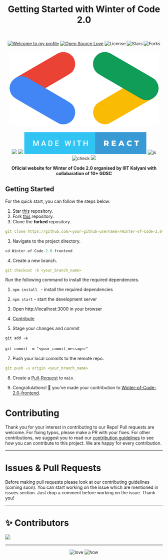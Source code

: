 <h1 align="center">Getting Started with Winter of Code 2.0 </h1> 
<br>

<div align="center">

[![Welcome to my profile](https://img.shields.io/badge/Hello,Programmer!-Welcome-blue.svg?style=flat&logo=github)](https://github.com/GDSC-IIIT-Kalyani)
[![Open Source Love](https://badges.frapsoft.com/os/v2/open-source.svg?v=103)](https://github.com/GDSC-IIIT-Kalyani/Winter-of-Code-2.0-frontend)
![License](https://img.shields.io/badge/License-Apache-red.svg)
![Stars](https://img.shields.io/github/stars/GDSC-IIIT-Kalyani/Winter-of-Code-2.0-frontend?style=flat&logo=github)
![Forks](https://img.shields.io/github/forks/GDSC-IIIT-Kalyani/Winter-of-Code-2.0-frontend?style=flat&logo=github)

</div>

<div align="center">
  <img height=240 src="./src\assets\images\GDSC_Logo.png" alt="WinterCode_logo">
</div>

<br>

<div align="center">
<img src ="https://forthebadge.com/images/badges/winter-is-coming.svg"/>
  <img src="https://forthebadge.com/images/badges/for-you.svg" />

 <img src="./src/assets/images/made-with-react.svg" alt="react">
  <img src="https://forthebadge.com/images/badges/made-with-javascript.svg" alt="js">
  
  <img src="https://forthebadge.com/images/badges/check-it-out.svg" alt="check">
  <img src="https://forthebadge.com/images/badges/built-by-developers.svg" />
</div>

<p align="center">
  <b>Ofiicial website for Winter of Code 2.0 organised by IIIT Kalyani with collabaration of 10+ GDSC</b>
</p>

## **Getting Started**

For the quick start, you can follow the steps below:

1. Star <a href="https://github.com/GDSC-IIIT-Kalyani/Winter-of-Code-2.0-frontend" title="this">this</a> repository.
2. Fork <a href="https://github.com/GDSC-IIIT-Kalyani/Winter-of-Code-2.0-frontend" title="this">this</a> repository.
3. Clone the **forked** repository.

```yml
git clone https://github.com/<your-github-username>/Winter-of-Code-2.0-frontend
```

3. Navigate to the project directory.

```py
cd Winter-of-Code-2.0-frontend
```

4. Create a new branch.

```yml
git checkout -b <your_branch_name>
```

Run the following command to install the required dependencies.

1. `npm install ` - install the required dependencies
2. `npm start` - start the development server
3. Open http://localhost:3000 in your browser

4. <a href="/CONTRIBUTING.md">Contribute</a>

5. Stage your changes and commit

```css
git add -a

git commit -m "<your_commit_message>"
```

7. Push your local commits to the remote repo.

```yml
git push -u origin <your_branch_name>
```

8. Create a <a href="https://docs.github.com/en/github/collaborating-with-pull-requests/proposing-changes-to-your-work-with-pull-requests/creating-a-pull-request" title="Pull Request">Pull-Request</a> to `main`.

9. Congratulations! 🎉 you've made your contribution to <a href="https://github.com/GDSC-IIIT-Kalyani/Winter-of-Code-2.0-frontend" title="Winter-of-Code-2.0-frontend">Winter-of-Code-2.0-frontend</a>.

<h1 id="contribute">Contributing</h1>

<p>
   Thank you for your interest in contributing to our Repo! Pull requests are welcome. For fixing typos, please make a PR with your fixes. For other contributions, we suggest you to read our <a href="/CONTRIBUTING.md">contribution guidelines</a> to see how you can contribute to this project. We are happy for every contribution. 
   <hr> 
</p>

<h1 id="prs">Issues & Pull Requests</h1>

Before making pull requests please look at our contributing guidelines (coming soon). You can start working on the issue which are mentioned in issues section. Just drop a comment before working on the issue. Thank you!
<hr>


# ✨ Contributors

<a href="https://github.com/GDSC-IIIT-Kalyani/Winter-of-Code-2.0-frontend/graphs/contributors">
  <img src="https://contrib.rocks/image?repo=GDSC-IIIT-Kalyani/Winter-of-Code-2.0-frontend" />
</a>

<hr>
<div align="center">
 <img src="https://forthebadge.com/images/badges/built-with-love.svg" alt="love" />
 <img src="https://forthebadge.com/images/badges/thats-how-they-get-you.svg" alt="how">
</div>
